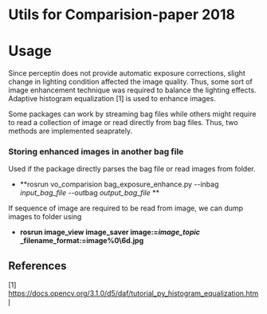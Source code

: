 # Utils for Comparision-paper 2018

# Usage
Since perceptin does not provide automatic exposure corrections, slight change in lighting condition affected the image quality. Thus, some sort of image enhancement technique was required to balance the lighting effects. Adaptive histogram equalization [1] is used to enhance images.

Some packages can work by streaming bag files while others might require to read a collection of image or read directly from bag files. Thus, two methods are implemented seaprately.

### Storing enhanced images in another bag file
Used if the package directly parses the bag file or read images from folder.

- **rosrun vo_comparision bag_exposure_enhance.py --inbag *input_bag_file* --outbag *output_bag_file* **

If sequence of image are required to be read from image, we can dump images to folder using

- **rosrun image_view image_saver image:=*image_topic* _filename_format:=image%0\6d.jpg**

## References
[1] https://docs.opencv.org/3.1.0/d5/daf/tutorial_py_histogram_equalization.html
